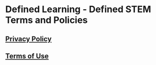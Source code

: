 # Defined Learning - Defined STEM Terms and Policies
## [Privacy Policy](privacypolicy.md)
## [Terms of Use](termsofuse.md)
